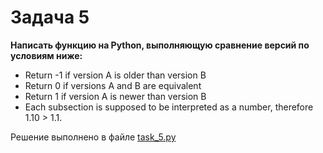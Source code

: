 # Задача 5
**Написать функцию на Python, выполняющую сравнение версий по условиям ниже:**

- Return -1 if version A is older than version B
- Return 0 if versions A and B are equivalent
- Return 1 if version A is newer than version B
- Each subsection is supposed to be interpreted as a number, therefore 1.10 > 1.1.

Решение выполнено в файле [task_5.py](../task_5.py)